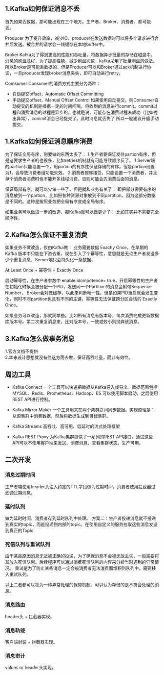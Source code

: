 
## 1.Kafka如何保证消息不丢
首先如果丢数据，那可能出现在三个地方。生产者、Broker、消费者，都可能丢。

Producer
为了提升效率，减少IO，producer在发送数据时可以将多个请求进行合并后发送。被合并的请求会一线缓存在本地buffer中。

Broker
Kafka为了得到更高的性能和吞吐量，将数据异步批量的存储在磁盘中。消息的刷盘过程，为了提高性能，减少刷盘次数，kafka采用了批量刷盘的做法。
所以Broker是可能丢数据的，但是Producer可以和Broker通过ack机制进行协调，一旦producer发现broker消息丢失，即可自动进行retry。

Comsumer
Consumer的消费方式主要分为两种：
* 自动提交offset，Automatic Offset Committing
* 手动提交offset，Manual Offset Control
如果使用自动提交，则Consumer自动提交的机制是根据一定的时间间隔，将收到的消息进行commit。commit过程和消费消息的过程是异步的。也就是说，可能存在消费过程未成功（比如抛出异常），commit消息已经提交了。此时消息就丢失了
所以一般建议开启手动提交。

## 1.Kafka如何保证消息顺序消费
为了保证全局有序，则要做的东西太多了：
1.生产者要保证发往partion有序，但是这要求生产者的也很多，比如retries机制就有可能导致顺序反了。
1.Server端的partion只能设置一个，用partion的有序性保证存储的有序。但是partion设置为1，会导致消费者组功能失效。
2.消费者按序接受，只能设置一个消费者，并且单个消费者消费时也不能开多线程消费，否则可能会先消费后面的消息。


保证局部有序，就可以少做一些了，但是就和业务有关了：
即把部分需要有序的消息放到一个partion，比如把各种资源对象放到不同partition。因为这部分数据是不同的。这种是按照业务把全局有序变成全局有序。


如果业务可以做进一步的改造，那Kafka就可以做更少了：
比如其实并不需要完全顺序性，

## 2.Kafka怎么保证不重复消费

如果业务不做改造，仅由Kafka做：
业务需要数据 Exactly Once，在早期的 Kafka 版本中只能在下游去重，现在引入了个幂等性，意思就是无论生产者发送多少个重复消息，Server端只会持久化一条数据，

At Least Once + 幂等性 = Exactly Once

启动幂等性，在生产者参数中 enable.idompotence= true，开启幂等性的生产者在初始化时候会被分配一个PID，发送同一个Partition的消息会附带Sequence Number，
Broker会对做缓存，以此来判断唯一性。但是如果PID重启就会发生变化，同时不同partition也具有不同的主键，幂等性无法保证跨分区会话的 Exactly Once。

如果业务可以改造，那就简单些。比如所有消息有版本号，每次消费完成更新数据库版本号。第二次重复消息来，比对版本号，一致或较小则抛弃该消息。

## 3.Kafka怎么做事务消息
1.官方文档不提供  
2.本来设计思想就没有往这方面去做，保证高吞吐量，而非有效性。  


## 周边工具
* Kafka Connect 一个工具可以快速把数据从Kafka导入或导出。数据范围包括 MYSQL、Redis、Prometheus、Hadoop、ES
  可以使用脚本启动，之后使用REST API进行控制。
  
* Kafka Mirror Maker 一个工具用来在两个集群之间同步数据。实现原理是：从源集群中消费数据，然后将数据生成到目标集群。

* Kafka Streams 高吞吐、高可用、低延时的流式处理框架

* Kafka REST Proxy 为Kafka集群提供了一系列的REST API接口，通过这些API可以不使用客户端来发送、消费消息、查看集群状态。生产可用。

## 二次开发
### 消息过期时间
生产者端使用header头注入约定的TTL字段做为过期时间，消费者使用拦截器过滤调过期消息。

### 延时队列
做为延时时间，消费者存到延时队列中处理。
方案二：生产者投递消息就不投递到真实的topic，而是投递到内部的topic。在使用自定义的服务拉取这些消息发送到真正的Topic

### 死信队列与重试队列
由于某些原因消息无法被正确的投递，为了确保消息不会被无故丢失，一般需要将其放入死信队列。后续程序可以通过消费死信队列的内容来分析当时遇到的异常情况。
重试是为了防止某些消息一定会被消费者无法消费而堆积到队列中，需要移入重试队列。

以上二者都可以视为一种异常处理的保障机制。可以认为存储的是不符合处理的消息。

### 消息路由
header头 + 拦截器实现。

### 消息轨迹
客户端封装 + 拦截器实现。

### 消息审计
values or header头实现。